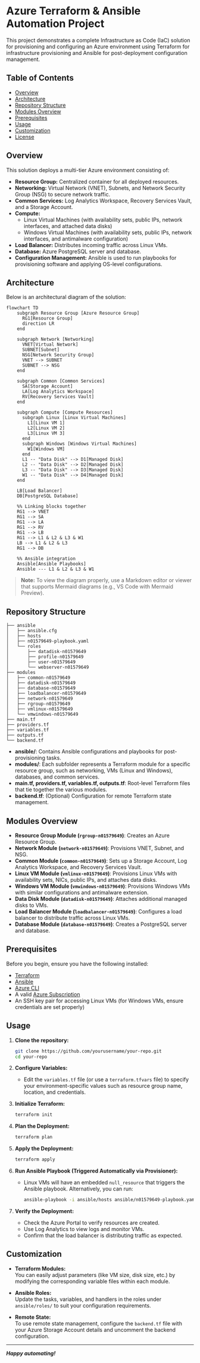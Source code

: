 # Azure Terraform & Ansible Automation Project

This project demonstrates a complete Infrastructure as Code (IaC) solution for provisioning and configuring an Azure environment using Terraform for infrastructure provisioning and Ansible for post-deployment configuration management.

## Table of Contents
- [Overview](#overview)
- [Architecture](#architecture)
- [Repository Structure](#repository-structure)
- [Modules Overview](#modules-overview)
- [Prerequisites](#prerequisites)
- [Usage](#usage)
- [Customization](#customization)
- [License](#license)

## Overview

This solution deploys a multi-tier Azure environment consisting of:

- **Resource Group:** Centralized container for all deployed resources.
- **Networking:** Virtual Network (VNET), Subnets, and Network Security Group (NSG) to secure network traffic.
- **Common Services:** Log Analytics Workspace, Recovery Services Vault, and a Storage Account.
- **Compute:** 
  - Linux Virtual Machines (with availability sets, public IPs, network interfaces, and attached data disks)
  - Windows Virtual Machines (with availability sets, public IPs, network interfaces, and antimalware configuration)
- **Load Balancer:** Distributes incoming traffic across Linux VMs.
- **Database:** Azure PostgreSQL server and database.
- **Configuration Management:** Ansible is used to run playbooks for provisioning software and applying OS-level configurations.

## Architecture

Below is an architectural diagram of the solution:

```mermaid
flowchart TD
    subgraph Resource Group [Azure Resource Group]
      RG1[Resource Group]
      direction LR
    end

    subgraph Network [Networking]
      VNET[Virtual Network]
      SUBNET[Subnet]
      NSG[Network Security Group]
      VNET --> SUBNET
      SUBNET --> NSG
    end

    subgraph Common [Common Services]
      SA[Storage Account]
      LA[Log Analytics Workspace]
      RV[Recovery Services Vault]
    end

    subgraph Compute [Compute Resources]
      subgraph Linux [Linux Virtual Machines]
        L1[Linux VM 1]
        L2[Linux VM 2]
        L3[Linux VM 3]
      end
      subgraph Windows [Windows Virtual Machines]
        W1[Windows VM]
      end
      L1 -- "Data Disk" --> D1[Managed Disk]
      L2 -- "Data Disk" --> D2[Managed Disk]
      L3 -- "Data Disk" --> D3[Managed Disk]
      W1 -- "Data Disk" --> D4[Managed Disk]
    end

    LB[Load Balancer]
    DB[PostgreSQL Database]

    %% Linking blocks together
    RG1 --> VNET
    RG1 --> SA
    RG1 --> LA
    RG1 --> RV
    RG1 --> LB
    RG1 --> L1 & L2 & L3 & W1
    LB --> L1 & L2 & L3
    RG1 --> DB

    %% Ansible integration
    Ansible[Ansible Playbooks]
    Ansible --- L1 & L2 & L3 & W1
```

> **Note:** To view the diagram properly, use a Markdown editor or viewer that supports Mermaid diagrams (e.g., VS Code with Mermaid Preview).

## Repository Structure

```plaintext
├── ansible
│   ├── ansible.cfg
│   ├── hosts
│   ├── n01579649-playbook.yaml
│   └── roles
│       ├── datadisk-n01579649
│       ├── profile-n01579649
│       ├── user-n01579649
│       └── webserver-n01579649
├── modules
│   ├── common-n01579649
│   ├── datadisk-n01579649
│   ├── database-n01579649
│   ├── loadbalancer-n01579649
│   ├── network-n01579649
│   ├── rgroup-n01579649
│   ├── vmlinux-n01579649
│   └── vmwindows-n01579649
├── main.tf
├── providers.tf
├── variables.tf
├── outputs.tf
└── backend.tf
```

- **ansible/**: Contains Ansible configurations and playbooks for post-provisioning tasks.
- **modules/**: Each subfolder represents a Terraform module for a specific resource group, such as networking, VMs (Linux and Windows), databases, and common services.
- **main.tf, providers.tf, variables.tf, outputs.tf**: Root-level Terraform files that tie together the various modules.
- **backend.tf**: (Optional) Configuration for remote Terraform state management.

## Modules Overview

- **Resource Group Module (`rgroup-n01579649`)**: Creates an Azure Resource Group.
- **Network Module (`network-n01579649`)**: Provisions VNET, Subnet, and NSG.
- **Common Module (`common-n01579649`)**: Sets up a Storage Account, Log Analytics Workspace, and Recovery Services Vault.
- **Linux VM Module (`vmlinux-n01579649`)**: Provisions Linux VMs with availability sets, NICs, public IPs, and attaches data disks.
- **Windows VM Module (`vmwindows-n01579649`)**: Provisions Windows VMs with similar configurations and antimalware extension.
- **Data Disk Module (`datadisk-n01579649`)**: Attaches additional managed disks to VMs.
- **Load Balancer Module (`loadbalancer-n01579649`)**: Configures a load balancer to distribute traffic across Linux VMs.
- **Database Module (`database-n01579649`)**: Creates a PostgreSQL server and database.

## Prerequisites

Before you begin, ensure you have the following installed:
- [Terraform](https://www.terraform.io/downloads)
- [Ansible](https://docs.ansible.com/ansible/latest/installation_guide/intro_installation.html)
- [Azure CLI](https://docs.microsoft.com/en-us/cli/azure/install-azure-cli)
- A valid [Azure Subscription](https://azure.microsoft.com/en-us/free/)
- An SSH key pair for accessing Linux VMs (for Windows VMs, ensure credentials are set properly)

## Usage

1. **Clone the repository:**
   ```bash
   git clone https://github.com/yourusername/your-repo.git
   cd your-repo
   ```

2. **Configure Variables:**
   - Edit the `variables.tf` file (or use a `terraform.tfvars` file) to specify your environment-specific values such as resource group name, location, and credentials.

3. **Initialize Terraform:**
   ```bash
   terraform init
   ```

4. **Plan the Deployment:**
   ```bash
   terraform plan
   ```

5. **Apply the Deployment:**
   ```bash
   terraform apply
   ```

6. **Run Ansible Playbook (Triggered Automatically via Provisioner):**
   - Linux VMs will have an embedded `null_resource` that triggers the Ansible playbook. Alternatively, you can run:
     ```bash
     ansible-playbook -i ansible/hosts ansible/n01579649-playbook.yaml
     ```

7. **Verify the Deployment:**
   - Check the Azure Portal to verify resources are created.
   - Use Log Analytics to view logs and monitor VMs.
   - Confirm that the load balancer is distributing traffic as expected.

## Customization

- **Terraform Modules:**  
  You can easily adjust parameters (like VM size, disk size, etc.) by modifying the corresponding variable files within each module.
  
- **Ansible Roles:**  
  Update the tasks, variables, and handlers in the roles under `ansible/roles/` to suit your configuration requirements.

- **Remote State:**  
  To use remote state management, configure the `backend.tf` file with your Azure Storage Account details and uncomment the backend configuration.

---
***Happy automating!***
